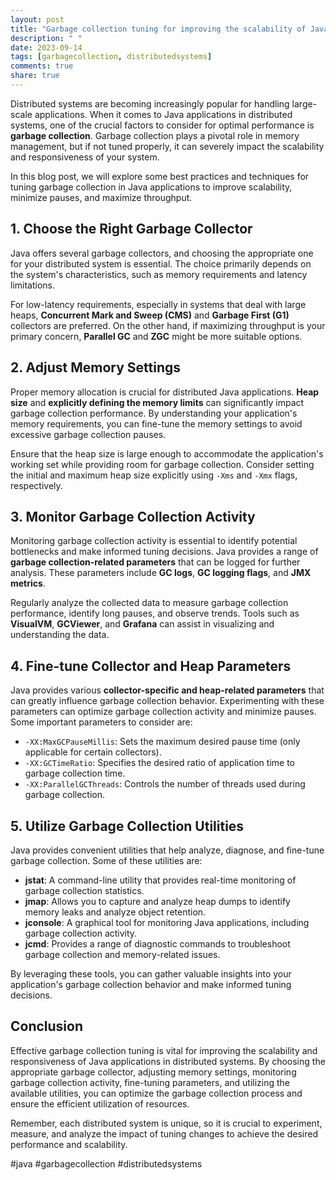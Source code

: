 ```yaml
---
layout: post
title: "Garbage collection tuning for improving the scalability of Java applications in distributed systems"
description: " "
date: 2023-09-14
tags: [garbagecollection, distributedsystems]
comments: true
share: true
---
```


Distributed systems are becoming increasingly popular for handling large-scale applications. When it comes to Java applications in distributed systems, one of the crucial factors to consider for optimal performance is **garbage collection**. Garbage collection plays a pivotal role in memory management, but if not tuned properly, it can severely impact the scalability and responsiveness of your system.

In this blog post, we will explore some best practices and techniques for tuning garbage collection in Java applications to improve scalability, minimize pauses, and maximize throughput.

## 1. Choose the Right Garbage Collector

Java offers several garbage collectors, and choosing the appropriate one for your distributed system is essential. The choice primarily depends on the system's characteristics, such as memory requirements and latency limitations.

For low-latency requirements, especially in systems that deal with large heaps, **Concurrent Mark and Sweep (CMS)** and **Garbage First (G1)** collectors are preferred. On the other hand, if maximizing throughput is your primary concern, **Parallel GC** and **ZGC** might be more suitable options.

## 2. Adjust Memory Settings

Proper memory allocation is crucial for distributed Java applications. **Heap size** and **explicitly defining the memory limits** can significantly impact garbage collection performance. By understanding your application's memory requirements, you can fine-tune the memory settings to avoid excessive garbage collection pauses.

Ensure that the heap size is large enough to accommodate the application's working set while providing room for garbage collection. Consider setting the initial and maximum heap size explicitly using `-Xms` and `-Xmx` flags, respectively.

## 3. Monitor Garbage Collection Activity

Monitoring garbage collection activity is essential to identify potential bottlenecks and make informed tuning decisions. Java provides a range of **garbage collection-related parameters** that can be logged for further analysis. These parameters include **GC logs**, **GC logging flags**, and **JMX metrics**.

Regularly analyze the collected data to measure garbage collection performance, identify long pauses, and observe trends. Tools such as **VisualVM**, **GCViewer**, and **Grafana** can assist in visualizing and understanding the data.

## 4. Fine-tune Collector and Heap Parameters

Java provides various **collector-specific and heap-related parameters** that can greatly influence garbage collection behavior. Experimenting with these parameters can optimize garbage collection activity and minimize pauses. Some important parameters to consider are:

- `-XX:MaxGCPauseMillis`: Sets the maximum desired pause time (only applicable for certain collectors).
- `-XX:GCTimeRatio`: Specifies the desired ratio of application time to garbage collection time.
- `-XX:ParallelGCThreads`: Controls the number of threads used during garbage collection.

## 5. Utilize Garbage Collection Utilities

Java provides convenient utilities that help analyze, diagnose, and fine-tune garbage collection. Some of these utilities are:

- **jstat**: A command-line utility that provides real-time monitoring of garbage collection statistics.
- **jmap**: Allows you to capture and analyze heap dumps to identify memory leaks and analyze object retention.
- **jconsole**: A graphical tool for monitoring Java applications, including garbage collection activity.
- **jcmd**: Provides a range of diagnostic commands to troubleshoot garbage collection and memory-related issues.

By leveraging these tools, you can gather valuable insights into your application's garbage collection behavior and make informed tuning decisions.

## Conclusion

Effective garbage collection tuning is vital for improving the scalability and responsiveness of Java applications in distributed systems. By choosing the appropriate garbage collector, adjusting memory settings, monitoring garbage collection activity, fine-tuning parameters, and utilizing the available utilities, you can optimize the garbage collection process and ensure the efficient utilization of resources.

Remember, each distributed system is unique, so it is crucial to experiment, measure, and analyze the impact of tuning changes to achieve the desired performance and scalability.

#java #garbagecollection #distributedsystems
